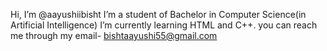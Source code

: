    Hi, I’m @aayushiibisht
   I’m a student of Bachelor in Computer Science(in Artificial Intelligence) 
   I’m currently learning HTML and C++.
   you can reach me through my email- bishtaayushi55@gmail.com


